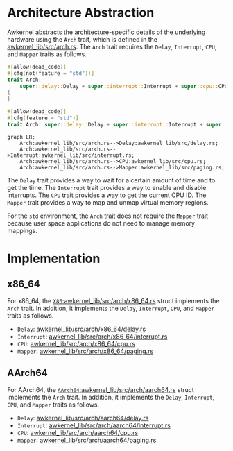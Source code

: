 # Architecture Abstraction

Awkernel abstracts the architecture-specific details of the underlying hardware using the `Arch` trait,
which is defined in the [awkernel_lib/src/arch.rs](https://github.com/tier4/awkernel/blob/main/awkernel_lib/src/arch.rs).
The `Arch` trait requires the `Delay`, `Interrupt`, `CPU`, and `Mapper` traits as follows.

```rust
#[allow(dead_code)]
#[cfg(not(feature = "std"))]
trait Arch:
    super::delay::Delay + super::interrupt::Interrupt + super::cpu::CPU + super::paging::Mapper
{
}

#[allow(dead_code)]
#[cfg(feature = "std")]
trait Arch: super::delay::Delay + super::interrupt::Interrupt + super::cpu::CPU {}
```

```mermaid
graph LR;
    Arch:awkernel_lib/src/arch.rs-->Delay:awkernel_lib/src/delay.rs;
    Arch:awkernel_lib/src/arch.rs-->Interrupt:awkernel_lib/src/interrupt.rs;
    Arch:awkernel_lib/src/arch.rs-->CPU:awkernel_lib/src/cpu.rs;
    Arch:awkernel_lib/src/arch.rs-->Mapper:awkernel_lib/src/paging.rs;
```

The `Delay` trait provides a way to wait for a certain amount of time and to get the time.
The `Interrupt` trait provides a way to enable and disable interrupts.
The `CPU` trait provides a way to get the current CPU ID.
The `Mapper` trait provides a way to map and unmap virtual memory regions.

For the `std` environment, the `Arch` trait does not require the `Mapper` trait because user space applications do not need to manage memory mappings.

# Implementation

## x86_64

For x86_64, the [`X86`:awkernel_lib/src/arch/x86_64.rs](https://github.com/tier4/awkernel/blob/main/awkernel_lib/src/arch/x86_64.rs) struct implements the `Arch` trait.
In addition, it implements the `Delay`, `Interrupt`, `CPU`, and `Mapper` traits as follows.

- `Delay`: [awkernel_lib/src/arch/x86_64/delay.rs](https://github.com/tier4/awkernel/blob/main/awkernel_lib/src/arch/x86_64/delay.rs)
- `Interrupt`: [awkernel_lib/src/arch/x86_64/interrupt.rs](https://github.com/tier4/awkernel/blob/main/awkernel_lib/src/arch/x86_64/interrupt.rs)
- `CPU`: [awkernel_lib/src/arch/x86_64/cpu.rs](https://github.com/tier4/awkernel/blob/main/awkernel_lib/src/arch/x86_64/cpu.rs)
- `Mapper`: [awkernel_lib/src/arch/x86_64/paging.rs](https://github.com/tier4/awkernel/blob/main/awkernel_lib/src/arch/x86_64/paging.rs)

## AArch64


For AArch64, the [`AArch64`:awkernel_lib/src/arch/aarch64.rs](https://github.com/tier4/awkernel/blob/main/awkernel_lib/src/arch/aarch64.rs) struct implements the `Arch` trait.
In addition, it implements the `Delay`, `Interrupt`, `CPU`, and `Mapper` traits as follows.

- `Delay`: [awkernel_lib/src/arch/aarch64/delay.rs](https://github.com/tier4/awkernel/blob/main/awkernel_lib/src/arch/aarch64/delay.rs)
- `Interrupt`: [awkernel_lib/src/arch/aarch64/interrupt.rs](https://github.com/tier4/awkernel/blob/main/awkernel_lib/src/arch/aarch64/interrupt.rs)
- `CPU`: [awkernel_lib/src/arch/aarch64/cpu.rs](https://github.com/tier4/awkernel/blob/main/awkernel_lib/src/arch/aarch64/cpu.rs)
- `Mapper`: [awkernel_lib/src/arch/aarch64/paging.rs](https://github.com/tier4/awkernel/blob/main/awkernel_lib/src/arch/aarch64/paging.rs)
